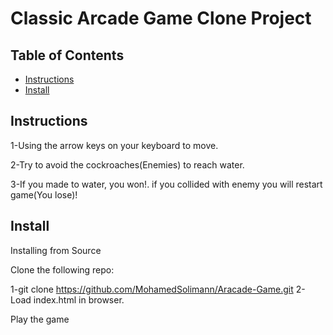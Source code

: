 # Classic Arcade Game Clone Project

## Table of Contents

- [Instructions](#instructions)
- [Install](#install)

## Instructions

1-Using the arrow keys on your keyboard to move.

2-Try to avoid the cockroaches(Enemies) to reach water.

3-If you made to water, you won!. if you collided with enemy you will restart game(You lose)!

## Install
Installing from Source

Clone the following repo:

1-git clone https://github.com/MohamedSolimann/Aracade-Game.git 
2-Load index.html in browser.

Play the game
